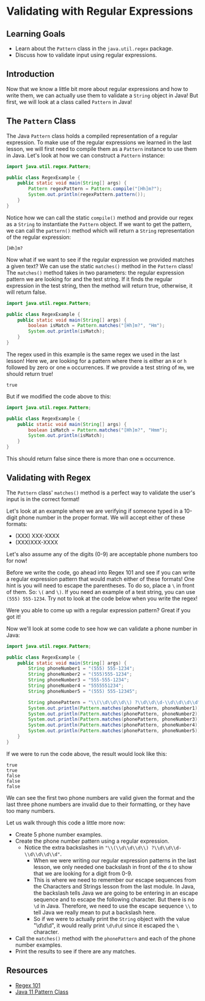 # Validating with Regular Expressions

## Learning Goals

- Learn about the `Pattern` class in the `java.util.regex` package.
- Discuss how to validate input using regular expressions.

## Introduction

Now that we know a little bit more about regular expressions and how to write
them, we can actually use them to validate a `String` object in Java! But first,
we will look at a class called `Pattern` in Java!

## The `Pattern` Class

The Java `Pattern` class holds a compiled representation of a regular
expression. To make use of the regular expressions we learned in the last
lesson, we will first need to compile them as a `Pattern` instance to use them
in Java. Let's look at how we can construct a `Pattern` instance:

```java
import java.util.regex.Pattern;

public class RegexExample {
    public static void main(String[] args) {
        Pattern regexPattern = Pattern.compile("[Hh]m?");
        System.out.println(regexPattern.pattern());
    }
}
```

Notice how we can call the static `compile()` method and provide our regex as
a `String` to instantiate the `Pattern` object. If we want to get the pattern,
we can call the `pattern()` method which will return a `String` representation
of the regular expression:

```plaintext
[Hh]m?
```

Now what if we want to see if the regular expression we provided matches a
given text? We can use the static `matches()` method in the `Pattern` class! The
`matches()` method takes in two parameters: the regular expression pattern we
are looking for and the test string. If it finds the regular expression in the
test string, then the method will return true, otherwise, it will return false.

```java
import java.util.regex.Pattern;

public class RegexExample {
    public static void main(String[] args) {
        boolean isMatch = Pattern.matches("[Hh]m?", "Hm");
        System.out.println(isMatch);
    }
}
```

The regex used in this example is the same regex we used in the last lesson!
Here we, are looking for a pattern where there is either an `H` or `h` followed
by zero or one `m` occurrences. If we provide a test string of `Hm`, we should
return true!

```plaintext
true
```

But if we modified the code above to this:

```java
import java.util.regex.Pattern;

public class RegexExample {
    public static void main(String[] args) {
        boolean isMatch = Pattern.matches("[Hh]m?", "Hmm");
        System.out.println(isMatch);
    }
}
```

This should return false since there is more than one `m` occurrence.

## Validating with Regex

The `Pattern` class' `matches()` method is a perfect way to validate the user's
input is in the correct format!

Let's look at an example where we are verifying if someone typed in a 10-digit
phone number in the proper format. We will accept either of these formats:

- (XXX) XXX-XXXX
- (XXX)XXX-XXXX

Let's also assume any of the digits (0-9) are acceptable phone numbers too for
now!

Before we write the code, go ahead into Regex 101 and see if you can write a
regular expression pattern that would match either of these formats! One hint is
you will need to escape the parentheses. To do so, place a `\` in front of them.
So: `\(` and `\)`. If you need an example of a test string, you can use
`(555) 555-1234`. Try not to look at the code below when you write the regex!

Were you able to come up with a regular expression pattern? Great if you got it!

Now we'll look at some code to see how we can validate a phone number in Java:

```java
import java.util.regex.Pattern;

public class RegexExample {
    public static void main(String[] args) {
        String phoneNumber1 = "(555) 555-1234";
        String phoneNumber2 = "(555)555-1234";
        String phoneNumber3 = "555-555-1234";
        String phoneNumber4 = "5555551234";
        String phoneNumber5 = "(555) 555-12345";

        String phonePattern = "\\(\\d\\d\\d\\) ?\\d\\d\\d-\\d\\d\\d\\d";
        System.out.println(Pattern.matches(phonePattern, phoneNumber1));
        System.out.println(Pattern.matches(phonePattern, phoneNumber2));
        System.out.println(Pattern.matches(phonePattern, phoneNumber3));
        System.out.println(Pattern.matches(phonePattern, phoneNumber4));
        System.out.println(Pattern.matches(phonePattern, phoneNumber5));
    }
}
```

If we were to run the code above, the result would look like this:

```plaintext
true
true
false
false
false
```

We can see the first two phone numbers are valid given the format and the last
three phone numbers are invalid due to their formatting, or they have too many
numbers.

Let us walk through this code a little more now:

- Create 5 phone number examples.
- Create the phone number pattern using a regular expression.
  - Notice the extra backslashes in `"\\(\\d\\d\\d\\) ?\\d\\d\\d-\\d\\d\\d\\d"`.
    - When we were writing our regular expression patterns in the last lesson,
      we only needed one backslash in front of the `d` to show that we are
      looking for a digit from 0-9.
    - This is where we need to remember our escape sequences from the Characters
      and Strings lesson from the last module. In Java, the backslash tells Java
      we are going to be entering in an escape sequence and to escape the
      following character. But there is no `\d` in Java. Therefore, we need to use
      the escape sequence `\\` to tell Java we really mean to put a backslash
      here.
    - So if we were to actually print the `String` object with the value
      "\\d\\d\\d", it would really print `\d\d\d` since it escaped the `\`
      character.
- Call the `matches()` method with the `phonePattern` and each of the phone
  number examples.
- Print the results to see if there are any matches.

## Resources

- [Regex 101](https://regex101.com/)
- [Java 11 Pattern Class](https://docs.oracle.com/en/java/javase/11/docs/api/java.base/java/util/regex/Pattern.html)
